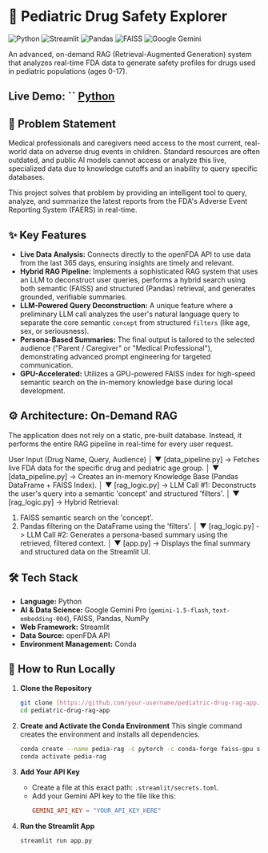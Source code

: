 # 🔬 Pediatric Drug Safety Explorer

![Python](https://img.shields.io/badge/Python-3.11-3776AB?style=for-the-badge&logo=python)
![Streamlit](https://img.shields.io/badge/Streamlit-1.35-FF4B4B?style=for-the-badge&logo=streamlit)
![Pandas](https://img.shields.io/badge/Pandas-2.2-E1523D?style=for-the-badge&logo=pandas)
![FAISS](https://img.shields.io/badge/FAISS-GPU-blue?style=for-the-badge)
![Google Gemini](https://img.shields.io/badge/Google-Gemini_Pro-4285F4?style=for-the-badge&logo=google)

An advanced, on-demand RAG (Retrieval-Augmented Generation) system that analyzes real-time FDA data to generate safety profiles for drugs used in pediatric populations (ages 0-17).

**Live Demo:** ``
[Python]([https://img.shields.io/badge/Python-3.11-3776AB?style=for-the-badge&logo=python](https://pediatric-drug-rag-app-scg4qvbqcrethpnbaxwib5.streamlit.app/))
---

## 🎯 Problem Statement

Medical professionals and caregivers need access to the most current, real-world data on adverse drug events in children. Standard resources are often outdated, and public AI models cannot access or analyze this live, specialized data due to knowledge cutoffs and an inability to query specific databases.

This project solves that problem by providing an intelligent tool to query, analyze, and summarize the latest reports from the FDA's Adverse Event Reporting System (FAERS) in real-time.

## ✨ Key Features

* **Live Data Analysis:** Connects directly to the openFDA API to use data from the last 365 days, ensuring insights are timely and relevant.
* **Hybrid RAG Pipeline:** Implements a sophisticated RAG system that uses an LLM to deconstruct user queries, performs a hybrid search using both semantic (FAISS) and structured (Pandas) retrieval, and generates grounded, verifiable summaries.
* **LLM-Powered Query Deconstruction:** A unique feature where a preliminary LLM call analyzes the user's natural language query to separate the core semantic `concept` from structured `filters` (like age, sex, or seriousness).
* **Persona-Based Summaries:** The final output is tailored to the selected audience ("Parent / Caregiver" or "Medical Professional"), demonstrating advanced prompt engineering for targeted communication.
* **GPU-Accelerated:** Utilizes a GPU-powered FAISS index for high-speed semantic search on the in-memory knowledge base during local development.

## ⚙️ Architecture: On-Demand RAG

The application does not rely on a static, pre-built database. Instead, it performs the entire RAG pipeline in real-time for every user request.

User Input (Drug Name, Query, Audience)
│
▼
[data_pipeline.py] -> Fetches live FDA data for the specific drug and pediatric age group.
│
▼
[data_pipeline.py] -> Creates an in-memory Knowledge Base (Pandas DataFrame + FAISS Index).
│
▼
[rag_logic.py] -> LLM Call #1: Deconstructs the user's query into a semantic 'concept' and structured 'filters'.
│
▼
[rag_logic.py] -> Hybrid Retrieval:
1. FAISS semantic search on the 'concept'.
2. Pandas filtering on the DataFrame using the 'filters'.
│
▼
[rag_logic.py] -> LLM Call #2: Generates a persona-based summary using the retrieved, filtered context.
│
▼
[app.py] -> Displays the final summary and structured data on the Streamlit UI.


## 🛠️ Tech Stack

* **Language:** Python
* **AI & Data Science:** Google Gemini Pro (`gemini-1.5-flash`, `text-embedding-004`), FAISS, Pandas, NumPy
* **Web Framework:** Streamlit
* **Data Source:** openFDA API
* **Environment Management:** Conda

## 🚀 How to Run Locally

1.  **Clone the Repository**
    ```bash
    git clone [https://github.com/your-username/pediatric-drug-rag-app.git](https://github.com/your-username/pediatric-drug-rag-app.git)
    cd pediatric-drug-rag-app
    ```

2.  **Create and Activate the Conda Environment**
    This single command creates the environment and installs all dependencies.
    ```bash
    conda create --name pedia-rag -c pytorch -c conda-forge faiss-gpu streamlit google-generativeai pandas numpy -y
    conda activate pedia-rag
    ```

3.  **Add Your API Key**
    * Create a file at this exact path: `.streamlit/secrets.toml`.
    * Add your Gemini API key to the file like this:
        ```toml
        GEMINI_API_KEY = "YOUR_API_KEY_HERE"
        ```

4.  **Run the Streamlit App**
    ```bash
    streamlit run app.py
    ```
